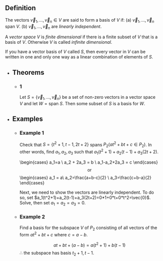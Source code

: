 ## Definition
The vectors $\vec{v}_1,\dots,\vec{v}_n\in V$ are said to form a basis of $V$ if:
(a) $\vec{v}_1,\dots,\vec{v}_n$ span $V$.
(b) $\vec{v}_1,\dots,\vec{v}_n$ are *linearly independent*.

A *vector space* $V$ is *finite dimensional* if there is a finite subset of $V$ that is a basis of $V$. Otherwise $V$ is called *infinite dimensional*.

If you have a vector basis of $V$ called $S$, then every vector in $V$ can be written in one and only one way as a linear combination of elements of $S$.
- ## Theorems
	- ### 1
	  Let $S=\{\vec{v}_1,\dots,\vec{v}_n\}$ be a set of non-zero vectors in a vector space $V$ and let $W=\text{span }S$. Then some subset of $S$ is a basis for $W$.
- ## Examples
	- ### Example 1
	  Check that $S=\{t^2+1,t-1,2t+2\}$ spans $P_2 (at^2+bt+c\in P_2)$.
	  In other words, find $a_1,a_2,a_3$ such that $a_1(t^2+1)+a_2(t-1)+a_3(2t+2)$.
	  
	  \begin{cases}
	  a_1=a \\
	  a_2 + 2a_3 = b \\
	  a_1-a_2+2a_3 = c
	  \end{cases}
	  $$\text{or}$$
	  \begin{cases}
	  a_1 = a\\
	  a_2=\frac{a+b-c}{2} \\
	  a_3=\frac{c+b-a}{2}
	  \end{cases}
	  
	  Next, we need to show the vectors are linearly independent.
	  To do so, set $a_1(t^2+1)+a_2(t-1)+a_3(2t+2)=0*1+0*t+0*t^2=\vec{0}$.
	  Solve, then set $a_1 = a_2 = a_3 = 0$.
	- ### Example 2
	  Find a basis for the subspace $V$ of $P_2$ consisting of all vectors of the form $at^2+bt+c$ where $c=a-b$.
	  
	  $$at+bt+(a-b)=a(t^2+1)+b(t-1)$$
	  $\therefore$ the subspace has basis $t_2+1, t-1$.